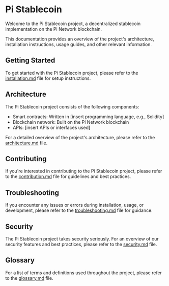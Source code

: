 # Pi Stablecoin

Welcome to the Pi Stablecoin project, a decentralized stablecoin implementation on the Pi Network blockchain.

This documentation provides an overview of the project's architecture, installation instructions, usage guides, and other relevant information.

## Getting Started

To get started with the Pi Stablecoin project, please refer to the [installation.md](installation.md) file for setup instructions.

## Architecture

The Pi Stablecoin project consists of the following components:

* Smart contracts: Written in [insert programming language, e.g., Solidity]
* Blockchain network: Built on the Pi Network blockchain
* APIs: [insert APIs or interfaces used]

For a detailed overview of the project's architecture, please refer to the [architecture.md](architecture.md) file.

## Contributing

If you're interested in contributing to the Pi Stablecoin project, please refer to the [contribution.md](contribution.md) file for guidelines and best practices.

## Troubleshooting

If you encounter any issues or errors during installation, usage, or development, please refer to the [troubleshooting.md](troubleshooting.md) file for guidance.

## Security

The Pi Stablecoin project takes security seriously. For an overview of our security features and best practices, please refer to the [security.md](security.md) file.

## Glossary

For a list of terms and definitions used throughout the project, please refer to the [glossary.md](glossary.md) file.
